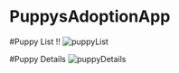 # PuppysAdoptionApp

#Puppy List !!
![puppyList](https://user-images.githubusercontent.com/61373662/109394386-c389de80-794c-11eb-9775-6dc44bdb3417.jpeg)


#Puppy Details
![puppyDetails](https://user-images.githubusercontent.com/61373662/109394434-fcc24e80-794c-11eb-9768-a505c06b882c.jpeg)
